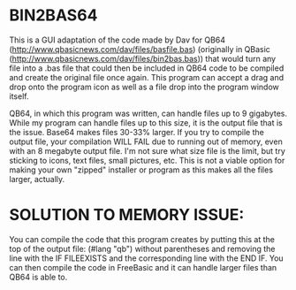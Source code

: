 # BIN2BAS64
This is a GUI adaptation of the code made by Dav for QB64 (http://www.qbasicnews.com/dav/files/basfile.bas) (originally in QBasic (http://www.qbasicnews.com/dav/files/bin2bas.bas)) that would turn any file into a .bas file that could then be included in QB64 code to be compiled and create the original file once again.
This program can accept a drag and drop onto the program icon as well as a file drop into the program window itself.

QB64, in which this program was written, can handle files up to 9 gigabytes. While my program can handle files up to this size, it is the output file that is the issue. Base64 makes files 30-33% larger. If you try to compile the output file, your compilation WILL FAIL due to running out of memory, even with an 8 megabyte output file. I'm not sure what size file is the limit, but try sticking to icons, text files, small pictures, etc. This is not a viable option for making your own "zipped" installer or program as this makes all the files larger, actually.

# SOLUTION TO MEMORY ISSUE:
You can compile the code that this program creates by putting this at the top of the output file: (#lang "qb") without parentheses and removing the line with the IF FILEEXISTS and the corresponding line with the END IF. You can then compile the code in FreeBasic and it can handle larger files than QB64 is able to.
